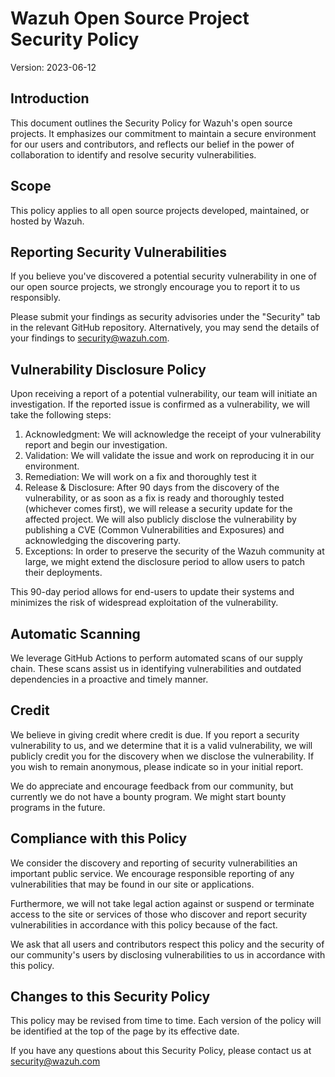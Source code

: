 # Wazuh Open Source Project Security Policy

Version: 2023-06-12

## Introduction

This document outlines the Security Policy for Wazuh's open source projects. It emphasizes our commitment to maintain a secure environment for our users and contributors, and reflects our belief in the power of collaboration to identify and resolve security vulnerabilities.

## Scope

This policy applies to all open source projects developed, maintained, or hosted by Wazuh.

## Reporting Security Vulnerabilities

If you believe you've discovered a potential security vulnerability in one of our open source projects, we strongly encourage you to report it to us responsibly.

Please submit your findings as security advisories under the "Security" tab in the relevant GitHub repository. Alternatively, you may send the details of your findings to [security@wazuh.com](mailto:security@wazuh.com).

## Vulnerability Disclosure Policy

Upon receiving a report of a potential vulnerability, our team will initiate an investigation. If the reported issue is confirmed as a vulnerability, we will take the following steps:

1. Acknowledgment: We will acknowledge the receipt of your vulnerability report and begin our investigation.
2. Validation: We will validate the issue and work on reproducing it in our environment.
3. Remediation: We will work on a fix and thoroughly test it
4. Release & Disclosure: After 90 days from the discovery of the vulnerability, or as soon as a fix is ready and thoroughly tested (whichever comes first), we will release a security update for the affected project. We will also publicly disclose the vulnerability by publishing a CVE (Common Vulnerabilities and Exposures) and acknowledging the discovering party.
5. Exceptions: In order to preserve the security of the Wazuh community at large, we might extend the disclosure period to allow users to patch their deployments.

This 90-day period allows for end-users to update their systems and minimizes the risk of widespread exploitation of the vulnerability.

## Automatic Scanning

We leverage GitHub Actions to perform automated scans of our supply chain. These scans assist us in identifying vulnerabilities and outdated dependencies in a proactive and timely manner.

## Credit

We believe in giving credit where credit is due. If you report a security vulnerability to us, and we determine that it is a valid vulnerability, we will publicly credit you for the discovery when we disclose the vulnerability. If you wish to remain anonymous, please indicate so in your initial report.

We do appreciate and encourage feedback from our community, but currently we do not have a bounty program. We might start bounty programs in the future.

## Compliance with this Policy

We consider the discovery and reporting of security vulnerabilities an important public service. We encourage responsible reporting of any vulnerabilities that may be found in our site or applications.

Furthermore, we will not take legal action against or suspend or terminate access to the site or services of those who discover and report security vulnerabilities in accordance with this policy because of the fact.

We ask that all users and contributors respect this policy and the security of our community's users by disclosing vulnerabilities to us in accordance with this policy.

## Changes to this Security Policy

This policy may be revised from time to time. Each version of the policy will be identified at the top of the page by its effective date.

If you have any questions about this Security Policy, please contact us at [security@wazuh.com](mailto:security@wazuh.com)
